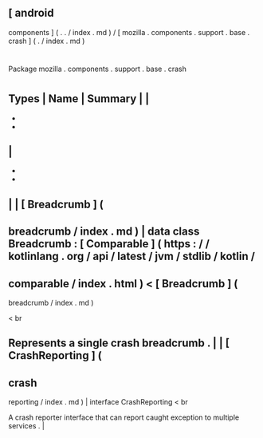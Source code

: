 [
android
-
components
]
(
.
.
/
index
.
md
)
/
[
mozilla
.
components
.
support
.
base
.
crash
]
(
.
/
index
.
md
)
#
#
Package
mozilla
.
components
.
support
.
base
.
crash
#
#
#
Types
|
Name
|
Summary
|
|
-
-
-
|
-
-
-
|
|
[
Breadcrumb
]
(
-
breadcrumb
/
index
.
md
)
|
data
class
Breadcrumb
:
[
Comparable
]
(
https
:
/
/
kotlinlang
.
org
/
api
/
latest
/
jvm
/
stdlib
/
kotlin
/
-
comparable
/
index
.
html
)
<
[
Breadcrumb
]
(
-
breadcrumb
/
index
.
md
)
>
<
br
>
Represents
a
single
crash
breadcrumb
.
|
|
[
CrashReporting
]
(
-
crash
-
reporting
/
index
.
md
)
|
interface
CrashReporting
<
br
>
A
crash
reporter
interface
that
can
report
caught
exception
to
multiple
services
.
|
